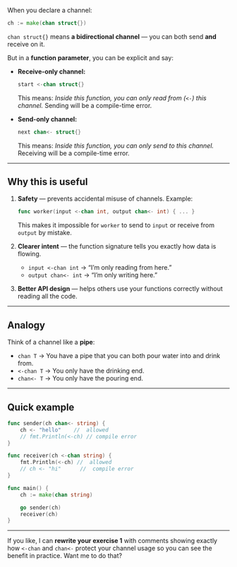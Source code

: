When you declare a channel:

```go
ch := make(chan struct{})
```

`chan struct{}` means **a bidirectional channel** — you can both send **and** receive on it.

But in a **function parameter**, you can be explicit and say:

* **Receive-only channel:**

  ```go
  start <-chan struct{}
  ```

  This means: *Inside this function, you can only read from (`<-`) this channel.*
  Sending will be a compile-time error.

* **Send-only channel:**

  ```go
  next chan<- struct{}
  ```

  This means: *Inside this function, you can only send to this channel.*
  Receiving will be a compile-time error.

---

## **Why this is useful**

1. **Safety** — prevents accidental misuse of channels.
   Example:

   ```go
   func worker(input <-chan int, output chan<- int) { ... }
   ```

   This makes it impossible for `worker` to send to `input` or receive from `output` by mistake.

2. **Clearer intent** — the function signature tells you exactly how data is flowing.

   * `input <-chan int` → “I’m only reading from here.”
   * `output chan<- int` → “I’m only writing here.”

3. **Better API design** — helps others use your functions correctly without reading all the code.

---

## **Analogy**

Think of a channel like a **pipe**:

* `chan T` → You have a pipe that you can both pour water into and drink from.
* `<-chan T` → You only have the drinking end.
* `chan<- T` → You only have the pouring end.

---

## **Quick example**

```go
func sender(ch chan<- string) {
    ch <- "hello"    //  allowed
    // fmt.Println(<-ch) // compile error
}

func receiver(ch <-chan string) {
    fmt.Println(<-ch) //  allowed
    // ch <- "hi"      //  compile error
}

func main() {
    ch := make(chan string)

    go sender(ch)
    receiver(ch)
}
```

---

If you like, I can **rewrite your exercise 1** with comments showing exactly how `<-chan` and `chan<-` protect your channel usage so you can see the benefit in practice.
Want me to do that?
